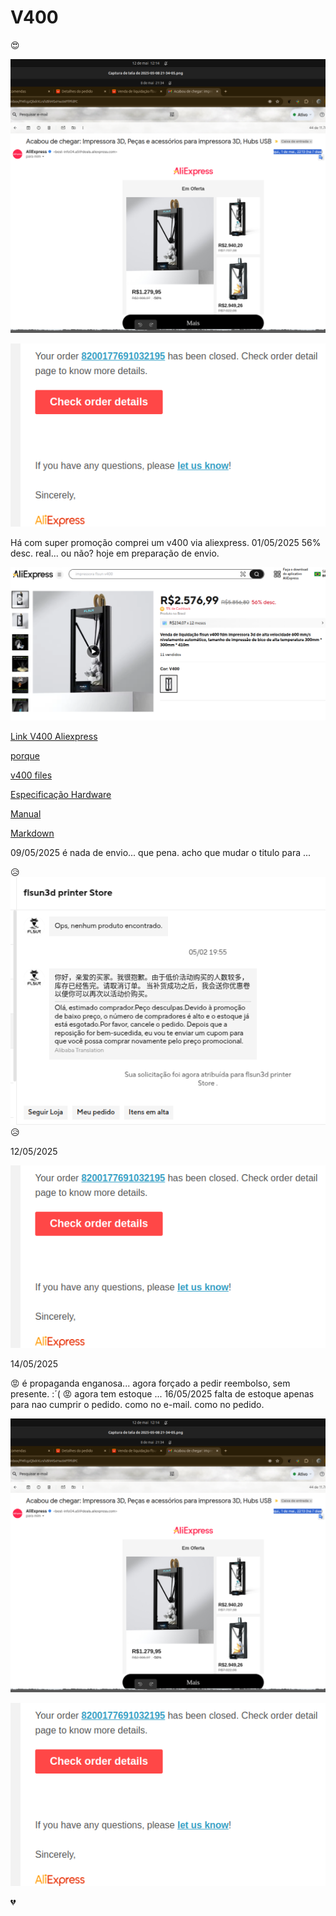 # V400
:heart_eyes:

![Resposta Aliexpress](email_promocao.png)

![Resposta Aliexpress](closeorder.png)


Há com super promoção comprei um v400 via aliexpress. 01/05/2025
56% desc. real... ou não? hoje em preparação de envio.

![compraatual](compra.png)

[Link V400 Aliexpress](https://pt.aliexpress.com/item/1005008874607143.html?spm=a2g0o.order_list.order_list_main.5.4b9ecaa4ZW68mv&gatewayAdapt=glo2bra"Link")


[porque](GitHubFLSunV400.md)

[v400 files](linksV400.md)

[Especificação Hardware](HardwareFLSunV400.md)

[Manual](https://github.com/eeichhorn/Flsun-v400/blob/main/original-v400-USB-files/FlsunV400%20English%20Instruction%20Manual.pdf "Manual.Pdf")



[Markdown](https://docs.github.com/pt/get-started/writing-on-github/getting-started-with-writing-and-formatting-on-github/basic-writing-and-formatting-syntax "Markdownlink")


09/05/2025 é nada de envio... que pena. acho que mudar o titulo para ...

:disappointed_relieved:
![Resposta Vendedor](resposta.png)
:disappointed_relieved:

12/05/2025

![Resposta Aliexpress](closeorder.png)

14/05/2025


:rage: 
é propaganda enganosa... agora forçado a pedir reembolso, sem presente. :´( 
:rage:
agora tem estoque ... 16/05/2025 falta de estoque apenas para nao cumprir o pedido. como no e-mail. como no pedido.

![Resposta Aliexpress](email_promocao.png)

![Resposta Aliexpress](closeorder.png)

:broken_heart:
